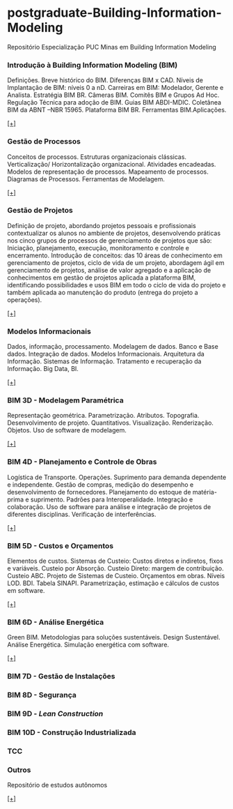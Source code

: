 # postgraduate-Building-Information-Modeling
Repositório Especialização PUC Minas em Building Information Modeling


### Introdução à Building Information Modeling (BIM)

Definições. Breve histórico do BIM. Diferenças BIM x CAD. Níveis de Implantação de BIM: níveis 0 a nD. Carreiras em BIM: Modelador, Gerente e Analista. Estratégia BIM BR. Câmeras BIM. Comitês BIM e Grupos Ad Hoc. Regulação Técnica para adoção de BIM. Guias BIM ABDI-MDIC. Coletânea BIM da ABNT –NBR 15965. Plataforma BIM BR. Ferramentas BIM.Aplicações.

[[+]](https://github.com/renatogcruz/postgraduate-Building-Information-Modeling/tree/master/01_introducao_bim)

### Gestão de Processos

Conceitos de processos. Estruturas organizacionais clássicas.  Verticalização/ Horizontalização  organizacional. Atividades encadeadas. Modelos de representação de processos.  Mapeamento de processos.  Diagramas de Processos. Ferramentas de Modelagem. 

[[+]](https://github.com/renatogcruz/postgraduate-Building-Information-Modeling/tree/master/03_gestao_processos)

### Gestão de Projetos

Definição de projeto, abordando projetos pessoais e profissionais contextualizar os alunos no ambiente de projetos, desenvolvendo práticas nos cinco grupos de processos de gerenciamento de projetos que são: Iniciação, planejamento, execução, monitoramento e controle e encerramento. Introdução de conceitos: das 10 áreas de conhecimento em gerenciamento de projetos, ciclo de vida de um projeto, abordagem ágil em gerenciamento de projetos, análise de valor agregado e a aplicação de conhecimentos em gestão de projetos aplicada a plataforma BIM, identificando possibilidades e usos BIM em todo o ciclo de vida do projeto e também aplicada ao manutenção do produto (entrega do projeto a operações).

[[+]](https://github.com/renatogcruz/postgraduate-Building-Information-Modeling/tree/master/04_gestao_projetos)


### Modelos Informacionais

Dados, informação, processamento.  Modelagem de dados. Banco e Base dados. Integração de dados. Modelos Informacionais.  Arquitetura da Informação. Sistemas de Informação. Tratamento e recuperação da Informação. Big Data, BI.

[[+]](https://github.com/renatogcruz/postgraduate-Building-Information-Modeling/blob/master/02_modelos_informacionais/README.md)

### BIM 3D - Modelagem Paramétrica

Representação geométrica. Parametrização. Atributos. Topografia. Desenvolvimento de projeto. Quantitativos.  Visualização. Renderização. Objetos. Uso de software de modelagem. 

[[+]](https://github.com/renatogcruz/postgraduate-Building-Information-Modeling/tree/master/05_bim_3d_modelos_parametricos)

### BIM 4D - Planejamento e Controle de Obras

Logística de Transporte. Operações. Suprimento para demanda dependente e independente. Gestão de compras, medição do desempenho e desenvolvimento de fornecedores. Planejamento do estoque de matéria-prima e suprimento. Padrões para Interoperalidade. Integração e colaboração. Uso de software para análise e integração de projetos de diferentes disciplinas. Verificação de interferências.

[[+]](https://github.com/renatogcruz/postgraduate-Building-Information-Modeling/tree/master/06_bim_4d_planejamento_controle)

### BIM 5D - Custos e Orçamentos

Elementos de custos. Sistemas de Custeio: Custos diretos e indiretos, fixos e variáveis. Custeio por Absorção. Custeio Direto: margem de contribuição. Custeio ABC. Projeto de Sistemas de Custeio. Orçamentos em obras. Níveis LOD. BDI. Tabela SINAPI. Parametrização, estimação e cálculos de custos em
software.

[[+]](https://github.com/renatogcruz/postgraduate-Building-Information-Modeling/tree/master/07_bim_5d_custos_orcamentos)

### BIM 6D - Análise Energética

Green BIM. Metodologias para soluções sustentáveis. Design Sustentável. Análise Energética. Simulação energética com software.

[[+]](https://github.com/renatogcruz/postgraduate-Building-Information-Modeling/tree/master/08_bim_6d_analise_energetica)


### BIM 7D - Gestão de Instalações


### BIM 8D - Segurança


### BIM 9D - *Lean Construction*


### BIM 10D - Construção Industrializada


### TCC


### Outros

Repositório de estudos autônomos

[[+]](https://github.com/renatogcruz/postgraduate-Building-Information-Modeling/tree/master/13_outros)
